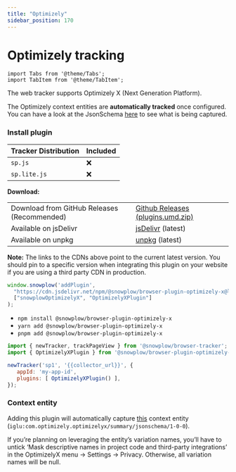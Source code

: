 ```yaml
---
title: "Optimizely"
sidebar_position: 170
---
```


# Optimizely tracking

```mdx-code-block
import Tabs from '@theme/Tabs';
import TabItem from '@theme/TabItem';
```

The web tracker supports Optimizely X (Next Generation Platform).

The Optimizely context entities are **automatically tracked** once configured.
You can have a look at the JsonSchema [here](https://github.com/snowplow/iglu-central/blob/master/schemas/com.optimizely.optimizelyx/summary/jsonschema/1-0-0) to see what is being captured.

### Install plugin

<Tabs groupId="platform" queryString>
  <TabItem value="js" label="JavaScript (tag)" default>

| Tracker Distribution | Included |
|----------------------|----------|
| `sp.js`              | ❌        |
| `sp.lite.js`         | ❌        |

**Download:**

<table class="has-fixed-layout"><tbody><tr><td>Download from GitHub Releases (Recommended)</td><td><a href="https://github.com/snowplow/snowplow-javascript-tracker/releases" target="_blank" rel="noreferrer noopener">Github Releases (plugins.umd.zip)</a></td></tr><tr><td>Available on jsDelivr</td><td><a href="https://cdn.jsdelivr.net/npm/@snowplow/browser-plugin-optimizely-x@latest/dist/index.umd.min.js" target="_blank" rel="noreferrer noopener">jsDelivr</a> (latest)</td></tr><tr><td>Available on unpkg</td><td><a href="https://unpkg.com/@snowplow/browser-plugin-optimizely-x@latest/dist/index.umd.min.js" target="_blank" rel="noreferrer noopener">unpkg</a> (latest)</td></tr></tbody></table>

**Note:** The links to the CDNs above point to the current latest version. You should pin to a specific version when integrating this plugin on your website if you are using a third party CDN in production.

```javascript
window.snowplow('addPlugin',
  "https://cdn.jsdelivr.net/npm/@snowplow/browser-plugin-optimizely-x@latest/dist/index.umd.min.js",
  ["snowplowOptimizelyX", "OptimizelyXPlugin"]
);
```

  </TabItem>
  <TabItem value="browser" label="Browser (npm)">

- `npm install @snowplow/browser-plugin-optimizely-x`
- `yarn add @snowplow/browser-plugin-optimizely-x`
- `pnpm add @snowplow/browser-plugin-optimizely-x`

```javascript
import { newTracker, trackPageView } from '@snowplow/browser-tracker';
import { OptimizelyXPlugin } from '@snowplow/browser-plugin-optimizely-x';

newTracker('sp1', '{{collector_url}}', {
   appId: 'my-app-id',
   plugins: [ OptimizelyXPlugin() ],
});
```

  </TabItem>
</Tabs>


### Context entity

Adding this plugin will automatically capture [this](https://github.com/snowplow/iglu-central/blob/master/schemas/com.optimizely.optimizelyx/summary/jsonschema/1-0-0) context entity (`iglu:com.optimizely.optimizelyx/summary/jsonschema/1-0-0`).

If you’re planning on leveraging the entity’s variation names, you’ll have to untick ‘Mask descriptive names in project code and third-party integrations’ in the OptimizelyX menu -> Settings -> Privacy. Otherwise, all variation names will be null.
